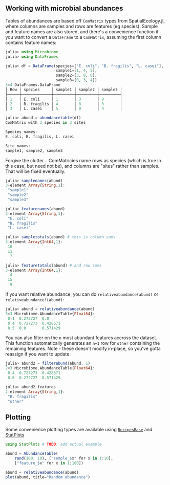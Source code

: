 ## Working with microbial abundances

Tables of abundances are based off `ComMatrix` types from SpatialEcology.jl,
where columns are samples and rows are features (eg species). Sample and feature
names are also stored, and there's a convenience function if you want to convert
a `DataFrame` to a `ComMatrix`, assuming the first column contains feature
names:

```julia
julia> using Microbiome
julia> using DataFrames

julia> df = DataFrame(species=["E. coli", "B. fragilis", "L. casei"],
                      sample1=[1, 4, 5],
                      sample2=[3, 8, 0],
                      sample3=[0, 3, 4])
3×4 DataFrames.DataFrame
│ Row │ species     │ sample1 │ sample2 │ sample3 │
├─────┼─────────────┼─────────┼─────────┼─────────┤
│ 1   │ E. coli     │ 1       │ 3       │ 0       │
│ 2   │ B. fragilis │ 4       │ 8       │ 3       │
│ 3   │ L. casei    │ 5       │ 0       │ 4       │

julia> abund = abundancetable(df)
ComMatrix with 3 species in 3 sites

Species names:
E. coli, B. fragilis, L. casei

Site names:
sample1, sample2, sample3
```

Forgive the clutter... ComMatricies name rows as species (which is true in this
case, but need not be), and columns are "sites" rather than samples. That will
be fixed eventually.

```julia
julia> samplenames(abund)
3-element Array{String,1}:
 "sample1"
 "sample2"
 "sample3"

julia> featurenames(abund)
3-element Array{String,1}:
 "E. coli"
 "B. fragilis"
 "L. casei"

julia> sampletotals(abund) # this is column sums
3-element Array{Int64,1}:
 10
 11
  7

julia> featuretotals(abund) # and row sums
3-element Array{Int64,1}:
  4
 15
  9
```


If you want relative abundance, you can do `relativeabundance(abund)` or
`relativeabundance!(abund)`:

```julia
julia> abund = relativeabundance(abund)
3×3 Microbiome.AbundanceTable{Float64}:
 0.1  0.272727  0.0
 0.4  0.727273  0.428571
 0.5  0.0       0.571429
 ```

You can also filter on the `n` most abundant features accross the dataset. This
function automatically generates an `n+1` row for `other` containing the
remaining features. Note - these doesn't modify in-place, so you've gotta
reassign if you want to update:

```julia
julia> abund2 = filterabund(abund, 1)
2×3 Microbiome.AbundanceTable{Float64}:
 0.4  0.727273  0.428571
 0.6  0.272727  0.571429

julia> abund2.features
2-element Array{String,1}:
 "B. fragilis"
 "other"
 ```

## Plotting

Some convenience plotting types are available using [`RecipesBase`][1] and
[StatPlots][2]

[1]: https://github.com/juliaplots/recipesbase.jl
[2]: https://github.com/juliaplots/StatPlots.jl

```julia
using StatPlots # TODO: add actual example

abund = AbundanceTable(
    rand(100, 10), ["sample_$x" for x in 1:10],
    ["feature_$x" for x in 1:100])

abund = relativeabundance(abund)
plot(abund, title="Random abundance")
```
